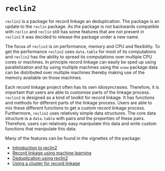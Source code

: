 # `reclin2`

`reclin2` is a package for record linkage an deduplication. The package is an
update to the `reclin` package. As the package is not backwards compatible with
`reclin` and `reclin` still has some features that are not present in `reclin2`
it was decided to release the package under a new name.

The focus of `reclin2` is on performance, memory and CPU and flexibility. To get
the performance `reclin2` uses `data.table` for most of its computations and
`reclin2` has the ability to spread its computations over multiple CPU cores or
machines. In principle record linkage can easily be sped up using
parallelization and by using multiple machines using the `snow` package data can
be distributed over multiple machines thereby making use of the memory available
on those machines.

Each record linkage project often has its own idiosyncrasies. Therefore, it is
important that users are able to customise parts of the linkage process.
`reclin2` is designed as a kind of toolkit for record linkage. It has functions
and methods for different parts of the linkage process. Users are able to mix
these different functions to get a custom record linkage process. Furthermore,
`reclin2` uses relatively simple data structures. The core data structure is a
`data.table` with pairs and the properties of these pairs. Therefore, users can
relatively easy manipulate this data and write custom functions that manipulate
this data. 

Many of the features can be found in the vignettes of the package:

- [Introduction to reclin2](https://htmlpreview.github.io/?https://github.com/djvanderlaan/reclin2/blob/master/inst/doc/introduction.html)
- [Record linkage using machine learning](https://htmlpreview.github.io/?https://github.com/djvanderlaan/reclin2/blob/master/inst/doc/record_linkage_using_machine_learning.html)
- [Deduplication using reclin2](https://htmlpreview.github.io/?https://github.com/djvanderlaan/reclin2/blob/master/inst/doc/deduplication.html)
- [Using a cluster for record linkage](https://htmlpreview.github.io/?https://github.com/djvanderlaan/reclin2/blob/master/inst/doc/using_a_cluster_for_record_linkage.html)



